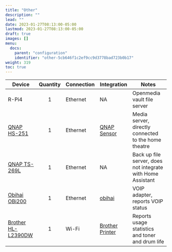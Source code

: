 ```yaml
---
title: "Other"
description: ""
lead: ""
date: 2023-01-27T08:13:00-05:00
lastmod: 2023-01-27T08:13:00-05:00
draft: true
images: []
menu:
  docs:
    parent: "configuration"
    identifier: "other-5cb646f1c2ef9cc9d3778bad723b0b17"
weight: 319
toc: true
---
```

| Device                                                       | Quantity | Connection | Integration                                                  | Notes                                                       |
| ------------------------------------------------------------ | :------: | ---------- | ------------------------------------------------------------ | ----------------------------------------------------------- |
| R-Pi4                                                        |    1     | Ethernet   | NA                                                           | Openmedia vault file server                                 |
| [QNAP HS-251](https://www.qnap.com/en/product/hs-251+)       |    1     | Ethernet   | [QNAP Sensor](https://www.home-assistant.io/components/sensor.qnap/) | Media server, directly connected to the home theatre        |
| [QNAP TS-269L](https://www.qnap.com/en/product/ts-269l)      |    1     | Ethernet   | NA                                                           | Back up file server, does not integrate with Home Assistant |
| [Obihai OBi200](https://www.obitalk.com/info/products/obi200) |    1     | Ethernet   | [obihai](https://www.home-assistant.io/integrations/obihai/) | VOIP adapter, reports VOIP status                           |
| [Brother HL-L2390DW](https://www.brother.ca/en/p/HLL2390DW)  |    1     | Wi-Fi      | [Brother Printer](https://www.home-assistant.io/integrations/brother/) | Reports usage statistics and toner and drum life            |